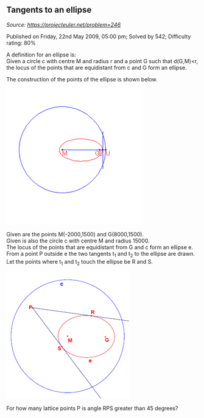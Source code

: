 Tangents to an ellipse
----------------------

*Source: https://projecteuler.net/problem=246*

Published on Friday, 22nd May 2009, 05:00 pm; Solved by 542; Difficulty
rating: 80%

A definition for an ellipse is:\
 Given a circle c with centre M and radius r and a point G such that
d(G,M)\<r, the locus of the points that are equidistant from c and G
form an ellipse.

The construction of the points of the ellipse is shown below.

![](img/p246_anim.gif)

Given are the points M(-2000,1500) and G(8000,1500).\
 Given is also the circle c with centre M and radius 15000.\
 The locus of the points that are equidistant from G and c form an
ellipse e.\
 From a point P outside e the two tangents t<sub>1</sub> and t<sub>2</sub> to the ellipse
are drawn.\
 Let the points where t<sub>1</sub> and t<sub>2</sub> touch the ellipse be R and S.

![](img/p246_ellipse.gif)

For how many lattice points P is angle RPS greater than 45 degrees?
